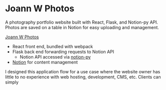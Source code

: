 # Joann W Photos
A photography portfolio website built with React, Flask, and Notion-py API. Photos are saved on a table in Notion for easy uploading and management. 

[Joann W Photos](http://joannwphotos.com/#/)

- React front end, bundled with webpack 
- Flask back end forwarding requests to Notion API
  - Notion API accessed via [notion-py](https://github.com/jamalex/notion-py)
- [Notion](https://www.notion.so/) for content management 

I designed this application flow for a use case where the website owner has little to no experience with web hosting, development, CMS, etc. Clients can simply 